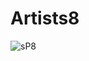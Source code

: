 # Artists8

![sP8](https://user-images.githubusercontent.com/45894766/62537282-b5e7a200-b858-11e9-9004-adcb0bb896c0.png)
